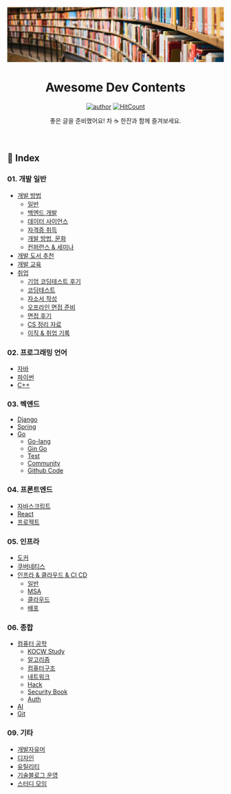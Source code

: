 
<div align=center>
<img src="./_raw/cover_lib.png" />
<h1> Awesome Dev Contents </h1>

[![author](https://img.shields.io/badge/author-covenant-brightgreen.svg?style=flat-square)](https://covenant.tistory.com/)
[![HitCount](http://hits.dwyl.io/KoEonYack/Study-Url.svg)](http://hits.dwyl.io/KoEonYack/Study-Url)

좋은 글을 준비했어요! 차 ☕ 한잔과 함께 즐겨보세요.

</div>

<br />

## 📓 Index

### 01. 개발 일반
- [개발 방법](https://github.com/brave-people/Awesome-Dev-Study/blob/master/1.%EC%9D%BC%EB%B0%98/%EA%B0%9C%EB%B0%9C_%EB%B0%A9%EB%B2%95.md)
    - [일반](https://github.com/brave-people/Awesome-Dev-Study/blob/master/1.%EC%9D%BC%EB%B0%98/%EA%B0%9C%EB%B0%9C_%EB%B0%A9%EB%B2%95.md#%EA%B0%9C%EB%B0%9C-%EB%B0%A9%EB%B2%95-%EB%AC%B8%ED%99%94)
    - [백엔드 개발](https://github.com/brave-people/Awesome-Dev-Study/blob/master/1.%EC%9D%BC%EB%B0%98/%EA%B0%9C%EB%B0%9C_%EB%B0%A9%EB%B2%95.md#%EA%B0%9C%EB%B0%9C-%EB%B0%A9%EB%B2%95-%EB%AC%B8%ED%99%94)
    - [데이터 사이언스](https://github.com/brave-people/Awesome-Dev-Study/blob/master/1.%EC%9D%BC%EB%B0%98/%EA%B0%9C%EB%B0%9C_%EB%B0%A9%EB%B2%95.md#%EA%B0%9C%EB%B0%9C-%EB%B0%A9%EB%B2%95-%EB%AC%B8%ED%99%94)
    - [자격증 취득](https://github.com/brave-people/Awesome-Dev-Study/blob/master/1.%EC%9D%BC%EB%B0%98/%EA%B0%9C%EB%B0%9C_%EB%B0%A9%EB%B2%95.md#%EA%B0%9C%EB%B0%9C-%EB%B0%A9%EB%B2%95-%EB%AC%B8%ED%99%94)
    - [개발 방법, 문화](https://github.com/brave-people/Awesome-Dev-Study/blob/master/1.%EC%9D%BC%EB%B0%98/%EA%B0%9C%EB%B0%9C_%EB%B0%A9%EB%B2%95.md#%EA%B0%9C%EB%B0%9C-%EB%B0%A9%EB%B2%95-%EB%AC%B8%ED%99%94)
    - [컨퍼런스 & 세미나](https://github.com/brave-people/Awesome-Dev-Study/blob/master/1.%EC%9D%BC%EB%B0%98/%EA%B0%9C%EB%B0%9C_%EB%B0%A9%EB%B2%95.md#%EC%BB%A8%ED%8D%BC%EB%9F%B0%EC%8A%A4--%EC%84%B8%EB%AF%B8%EB%82%98)
- [개발 도서 추천](https://github.com/brave-people/Awesome-Dev-Study/blob/master/1.%EC%9D%BC%EB%B0%98/%EA%B0%9C%EB%B0%9C_%EB%8F%84%EC%84%9C_%EC%B6%94%EC%B2%9C.md)
- [개발 교육](https://github.com/brave-people/Awesome-Dev-Study/blob/master/1.%EC%9D%BC%EB%B0%98/%EA%B5%90%EC%9C%A1.md)
- [취업](https://github.com/brave-people/Awesome-Dev-Study/blob/master/1.%EC%9D%BC%EB%B0%98/%EC%B7%A8%EC%97%85.md)
    - [기업 코딩테스트 후기](https://github.com/brave-people/Awesome-Dev-Study/blob/master/1.%EC%9D%BC%EB%B0%98/%EC%B7%A8%EC%97%85.md#%EA%B8%B0%EC%97%85-%EC%BD%94%EB%94%A9%ED%85%8C%EC%8A%A4%ED%8A%B8-%ED%9B%84%EA%B8%B0)
    - [코딩테스트](https://github.com/brave-people/Awesome-Dev-Study/blob/master/1.%EC%9D%BC%EB%B0%98/%EC%B7%A8%EC%97%85.md#%EA%B8%B0%EC%97%85-%EC%BD%94%EB%94%A9%ED%85%8C%EC%8A%A4%ED%8A%B8-%ED%9B%84%EA%B8%B0)
    - [자소서 작성](https://github.com/brave-people/Awesome-Dev-Study/blob/master/1.%EC%9D%BC%EB%B0%98/%EC%B7%A8%EC%97%85.md#%EC%9E%90%EC%86%8C%EC%84%9C-%EC%9E%91%EC%84%B1)
    - [오프라인 면접 준비](https://github.com/brave-people/Awesome-Dev-Study/blob/master/1.%EC%9D%BC%EB%B0%98/%EC%B7%A8%EC%97%85.md#%EC%98%A4%ED%94%84%EB%9D%BC%EC%9D%B8-%EB%A9%B4%EC%A0%91-%EC%A4%80%EB%B9%84)
    - [면접 후기](https://github.com/brave-people/Awesome-Dev-Study/blob/master/1.%EC%9D%BC%EB%B0%98/%EC%B7%A8%EC%97%85.md#%EB%A9%B4%EC%A0%91-%ED%9B%84%EA%B8%B0)
    - [CS 정리 자료](https://github.com/brave-people/Awesome-Dev-Study/blob/master/1.%EC%9D%BC%EB%B0%98/%EC%B7%A8%EC%97%85.md#%EB%A9%B4%EC%A0%91-%ED%9B%84%EA%B8%B0)
    - [이직 & 취업 기록]()



### 02. 프로그래밍 언어
- [자바](https://github.com/brave-people/Awesome-Dev-Study/blob/master/2.%ED%94%84%EB%A1%9C%EA%B7%B8%EB%9E%98%EB%B0%8D%EC%96%B8%EC%96%B4/language.md#%EC%9E%90%EB%B0%94)
- [파이썬](https://github.com/brave-people/Awesome-Dev-Study/blob/master/2.%ED%94%84%EB%A1%9C%EA%B7%B8%EB%9E%98%EB%B0%8D%EC%96%B8%EC%96%B4/language.md#%ED%8C%8C%EC%9D%B4%EC%8D%AC)
- [C++](https://github.com/brave-people/Awesome-Dev-Study/blob/master/2.%ED%94%84%EB%A1%9C%EA%B7%B8%EB%9E%98%EB%B0%8D%EC%96%B8%EC%96%B4/language.md#%ED%8C%8C%EC%9D%B4%EC%8D%AC)



### 03. 벡엔드
- [Django](https://github.com/brave-people/Awesome-Dev-Study/blob/master/3.%EB%B2%A1%EC%97%94%EB%93%9C/django.md)
- [Spring](https://github.com/brave-people/Awesome-Dev-Study/blob/master/3.%EB%B2%A1%EC%97%94%EB%93%9C/spring.md)
- [Go](https://github.com/brave-people/Awesome-Dev-Study/blob/master/3.%EB%B2%A1%EC%97%94%EB%93%9C/go.md)
    - [Go-lang](https://github.com/brave-people/Awesome-Dev-Study/blob/master/3.%EB%B2%A1%EC%97%94%EB%93%9C/go.md#go-lang)
    - [Gin Go](https://github.com/brave-people/Awesome-Dev-Study/blob/master/3.%EB%B2%A1%EC%97%94%EB%93%9C/go.md#gin-go)
    - [Test](https://github.com/brave-people/Awesome-Dev-Study/blob/master/3.%EB%B2%A1%EC%97%94%EB%93%9C/go.md#test)
    - [Community](https://github.com/brave-people/Awesome-Dev-Study/blob/master/3.%EB%B2%A1%EC%97%94%EB%93%9C/go.md#community)
    - [Github Code](https://github.com/brave-people/Awesome-Dev-Study/blob/master/3.%EB%B2%A1%EC%97%94%EB%93%9C/go.md#github-code)



### 04. 프론트엔드
- [자바스크립트](https://github.com/brave-people/Awesome-Dev-Study/blob/master/4.%ED%94%84%EB%A1%A0%ED%8A%B8/javascript.md#%EC%9E%90%EB%B0%94%EC%8A%A4%ED%81%AC%EB%A6%BD%ED%8A%B8)
- [React](https://github.com/brave-people/Awesome-Dev-Study/blob/master/4.%ED%94%84%EB%A1%A0%ED%8A%B8/javascript.md#react)
- [프로젝트](https://github.com/brave-people/Awesome-Dev-Study/blob/master/4.%ED%94%84%EB%A1%A0%ED%8A%B8/javascript.md#%ED%94%84%EB%A1%9C%EC%A0%9D%ED%8A%B8)



### 05. 인프라
- [도커](https://github.com/brave-people/Awesome-Dev-Study/blob/master/5.%EC%9D%B8%ED%94%84%EB%9D%BC/docker.md)
- [쿠버네티스](https://github.com/brave-people/Awesome-Dev-Study/blob/master/5.%EC%9D%B8%ED%94%84%EB%9D%BC/kubernetes.md)
- [인프라 & 클라우드 & CI CD](https://github.com/brave-people/Awesome-Dev-Study/blob/master/5.%EC%9D%B8%ED%94%84%EB%9D%BC/infra.md#%EC%9D%B8%ED%94%84%EB%9D%BC--%ED%81%B4%EB%9D%BC%EC%9A%B0%EB%93%9C--ci-cd)
    - [일반](https://github.com/brave-people/Awesome-Dev-Study/blob/master/5.%EC%9D%B8%ED%94%84%EB%9D%BC/infra.md#%EC%9D%B8%ED%94%84%EB%9D%BC--%ED%81%B4%EB%9D%BC%EC%9A%B0%EB%93%9C--ci-cd)
    - [MSA](https://github.com/brave-people/Awesome-Dev-Study/blob/master/5.%EC%9D%B8%ED%94%84%EB%9D%BC/infra.md#msa)
    - [클라우드](https://github.com/brave-people/Awesome-Dev-Study/blob/master/5.%EC%9D%B8%ED%94%84%EB%9D%BC/infra.md#%ED%81%B4%EB%9D%BC%EC%9A%B0%EB%93%9C)
    - [배포](https://github.com/brave-people/Awesome-Dev-Study/blob/master/5.%EC%9D%B8%ED%94%84%EB%9D%BC/infra.md#%ED%81%B4%EB%9D%BC%EC%9A%B0%EB%93%9C)



### 06. 종합
- [컴퓨터 공학](https://github.com/brave-people/Awesome-Dev-Study/blob/master/6.%EC%A2%85%ED%95%A9/CS.md)
    - [KOCW Study](https://github.com/brave-people/Awesome-Dev-Study/blob/master/6.%EC%A2%85%ED%95%A9/CS.md#kocw-study)
    - [알고리즘](https://github.com/brave-people/Awesome-Dev-Study/blob/master/6.%EC%A2%85%ED%95%A9/CS.md#%EC%95%8C%EA%B3%A0%EB%A6%AC%EC%A6%98)
    - [컴퓨터구조](https://github.com/brave-people/Awesome-Dev-Study/blob/master/6.%EC%A2%85%ED%95%A9/CS.md#%EC%BB%B4%ED%93%A8%ED%84%B0%EA%B5%AC%EC%A1%B0)
    - [네트워크](https://github.com/brave-people/Awesome-Dev-Study/blob/master/6.%EC%A2%85%ED%95%A9/CS.md#%EB%84%A4%ED%8A%B8%EC%9B%8C%ED%81%AC)
    - [Hack](https://github.com/brave-people/Awesome-Dev-Study/blob/master/6.%EC%A2%85%ED%95%A9/CS.md#hack)
    - [Security Book](https://github.com/brave-people/Awesome-Dev-Study/blob/master/6.%EC%A2%85%ED%95%A9/CS.md#security-book)
    - [Auth](https://github.com/brave-people/Awesome-Dev-Study/blob/master/6.%EC%A2%85%ED%95%A9/CS.md#auth)
- [AI](https://github.com/brave-people/Awesome-Dev-Study/blob/master/6.%EC%A2%85%ED%95%A9/ai.md)
- [Git](https://github.com/brave-people/Awesome-Dev-Study/blob/master/6.%EC%A2%85%ED%95%A9/git.md#git)



### 09. 기타
- [개발자유머](https://github.com/brave-people/Awesome-Dev-Study/blob/master/9.%EA%B8%B0%ED%83%80/humor.md#%EA%B0%9C%EB%B0%9C%EC%9E%90-%EC%9C%A0%EB%A8%B8)
- [디자인](https://github.com/brave-people/Awesome-Dev-Study/blob/master/9.%EA%B8%B0%ED%83%80/humor.md#%EB%94%94%EC%9E%90%EC%9D%B8)
- [유틸리티](https://github.com/brave-people/Awesome-Dev-Study/blob/master/9.%EA%B8%B0%ED%83%80/util.md#%EC%9C%A0%ED%8B%B8)
- [기술블로그 운영](https://github.com/brave-people/Awesome-Dev-Study/blob/master/9.%EA%B8%B0%ED%83%80/util.md#%EC%9C%A0%ED%8B%B8)
- [스터디 모임](https://github.com/brave-people/Awesome-Dev-Study/blob/master/9.%EA%B8%B0%ED%83%80/util.md#%EC%8A%A4%ED%84%B0%EB%94%94-%EB%AA%A8%EC%9E%84)